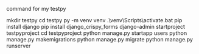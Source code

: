 command for my testpy

mkdir testpy
cd testpy
py -m venv venv
.\venv\Scripts\activate.bat
pip install django
pip install django_crispy_forms
django-admin startproject testpyproject
cd testpyproject
python manage.py startapp users
python manage.py makemigrations
python manage.py migrate
python manage.py runserver